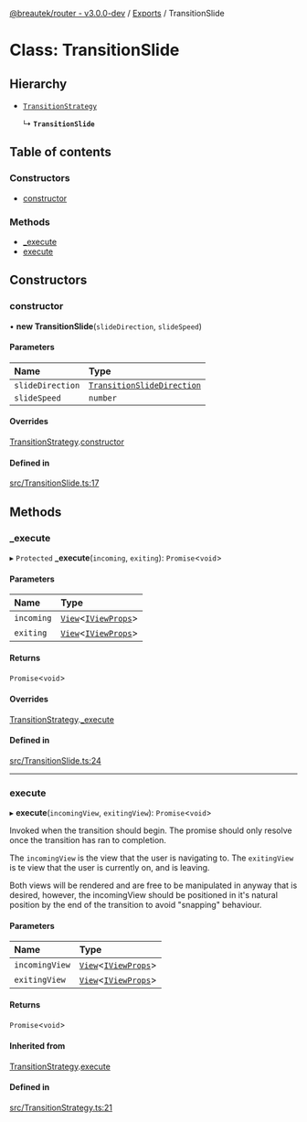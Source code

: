 [@breautek/router - v3.0.0-dev](../README.md) / [Exports](../modules.md) / TransitionSlide

# Class: TransitionSlide

## Hierarchy

- [`TransitionStrategy`](TransitionStrategy.md)

  ↳ **`TransitionSlide`**

## Table of contents

### Constructors

- [constructor](TransitionSlide.md#constructor)

### Methods

- [\_execute](TransitionSlide.md#_execute)
- [execute](TransitionSlide.md#execute)

## Constructors

### constructor

• **new TransitionSlide**(`slideDirection`, `slideSpeed`)

#### Parameters

| Name | Type |
| :------ | :------ |
| `slideDirection` | [`TransitionSlideDirection`](../enums/TransitionSlideDirection.md) |
| `slideSpeed` | `number` |

#### Overrides

[TransitionStrategy](TransitionStrategy.md).[constructor](TransitionStrategy.md#constructor)

#### Defined in

[src/TransitionSlide.ts:17](https://github.com/breautek/router/blob/758f475/src/TransitionSlide.ts#L17)

## Methods

### \_execute

▸ `Protected` **_execute**(`incoming`, `exiting`): `Promise`<`void`\>

#### Parameters

| Name | Type |
| :------ | :------ |
| `incoming` | [`View`](View.md)<[`IViewProps`](../interfaces/IViewProps.md)\> |
| `exiting` | [`View`](View.md)<[`IViewProps`](../interfaces/IViewProps.md)\> |

#### Returns

`Promise`<`void`\>

#### Overrides

[TransitionStrategy](TransitionStrategy.md).[_execute](TransitionStrategy.md#_execute)

#### Defined in

[src/TransitionSlide.ts:24](https://github.com/breautek/router/blob/758f475/src/TransitionSlide.ts#L24)

___

### execute

▸ **execute**(`incomingView`, `exitingView`): `Promise`<`void`\>

Invoked when the transition should begin.
The promise should only resolve once the transition
has ran to completion.

The `incomingView` is the view that the user is navigating to.
The `exitingView` is te view that the user is currently on, and is leaving.

Both views will be rendered and are free to be manipulated in anyway that is desired,
however, the incomingView should be positioned in it's natural position by the end
of the transition to avoid "snapping" behaviour.

#### Parameters

| Name | Type |
| :------ | :------ |
| `incomingView` | [`View`](View.md)<[`IViewProps`](../interfaces/IViewProps.md)\> |
| `exitingView` | [`View`](View.md)<[`IViewProps`](../interfaces/IViewProps.md)\> |

#### Returns

`Promise`<`void`\>

#### Inherited from

[TransitionStrategy](TransitionStrategy.md).[execute](TransitionStrategy.md#execute)

#### Defined in

[src/TransitionStrategy.ts:21](https://github.com/breautek/router/blob/758f475/src/TransitionStrategy.ts#L21)
